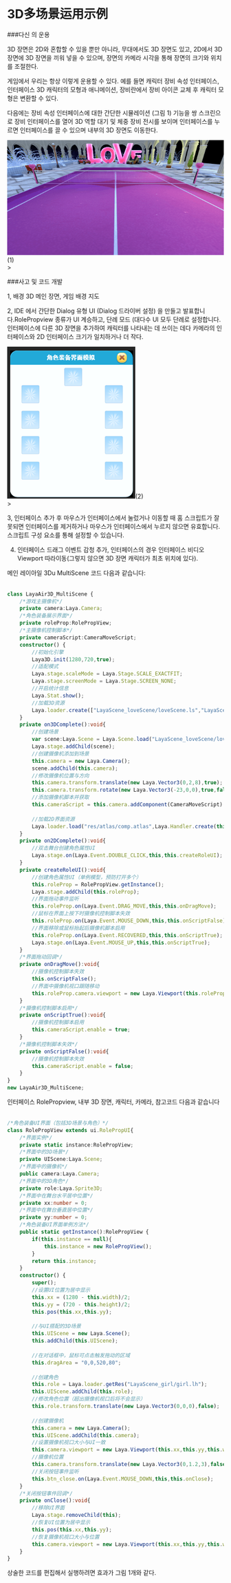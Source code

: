 # 3D多场景运用示例

###다신 의 운용

3D 장면은 2D와 혼합할 수 있을 뿐만 아니라, 무대에서도 3D 장면도 있고, 2D에서 3D 장면에 3D 장면을 끼워 넣을 수 있으며, 장면의 카메라 시각을 통해 장면의 크기와 위치를 조절한다.

게임에서 우리는 항상 이렇게 운용할 수 있다. 예를 들면 캐릭터 장비 속성 인터페이스, 인터페이스 3D 캐릭터의 모형과 애니메이션, 장비란에서 장비 아이콘 교체 후 캐릭터 모형은 변환할 수 있다.

다음에는 장비 속성 인터페이스에 대한 간단한 시뮬레이션 (그림 1) 기능을 쌍 스크린으로 장비 인터페이스를 열어 3D 역할 대기 및 체중 장비 전시를 보이며 인터페이스를 누르면 인터페이스를 끌 수 있으며 내부의 3D 장면도 이동한다.

![1](img/1.gif)(1)</br>>



###사고 및 코드 개발

1, 배경 3D 메인 장면, 게임 배경 지도

2, IDE 에서 간단한 Dialog 유형 UI (Dialog 드라이버 설정) 을 만들고 발표합니다.RolePropview 종류가 UI 계승하고, 단례 모드 (대다수 UI 모두 단례로 설정합니다.인터페이스에 다른 3D 장면을 추가하여 캐릭터를 나타내는 데 쓰이는 데다 카메라의 인터페이스와 2D 인터페이스 크기가 일치하거나 더 작다.

![2](img/2.png)(2)</br>>

3, 인터페이스 추가 후 마우스가 인터페이스에서 눌렀거나 이동할 때 홈 스크립트가 잘못되면 인터페이스를 제거하거나 마우스가 인터페이스에서 누르지 않으면 유효합니다.스크립트 구성 요소를 통해 설정할 수 있습니다.

4. 인터페이스 드래그 이벤트 감청 추가, 인터페이스의 경우 인터페이스 비디오 Viewport 따라이동(그렇지 않으면 3D 장면 캐릭터가 최초 위치에 있다).

메인 레이아일 3Du MultiScene 코드 다음과 같습니다:


```typescript

class LayaAir3D_MultiScene {
    /*游戏主摄像机*/
    private camera:Laya.Camera;
    /*角色装备展示界面*/
    private roleProp:RolePropView;
    /*主摄像机控制脚本*/
    private cameraScript:CameraMoveScript;
    constructor() {
        //初始化引擎
        Laya3D.init(1280,720,true);
        //适配模式
        Laya.stage.scaleMode = Laya.Stage.SCALE_EXACTFIT;
        Laya.stage.screenMode = Laya.Stage.SCREEN_NONE;
        //开启统计信息
        Laya.Stat.show();
        //加载3D资源
        Laya.loader.create(["LayaScene_loveScene/loveScene.ls","LayaScene_girl/girl.lh"],Laya.Handler.create(this,this.on3DComplete));
    }
    private on3DComplete():void{
        //创建场景
        var scene:Laya.Scene = Laya.Scene.load("LayaScene_loveScene/loveScene.ls");
        Laya.stage.addChild(scene);
        //创建摄像机添加到场景
        this.camera = new Laya.Camera();
        scene.addChild(this.camera);
        //修改摄像机位置与方向
        this.camera.transform.translate(new Laya.Vector3(0,2,8),true);
        this.camera.transform.rotate(new Laya.Vector3(-23,0,0),true,false);
        //添加摄像机脚本并获取
        this.cameraScript = this.camera.addComponent(CameraMoveScript) as CameraMoveScript;

        //加载2D界面资源
        Laya.loader.load("res/atlas/comp.atlas",Laya.Handler.create(this,this.on2DComplete));
    }
    private on2DComplete():void{
        //双击舞台创建角色属性UI
        Laya.stage.on(Laya.Event.DOUBLE_CLICK,this,this.createRoleUI);
    }
    private createRoleUI():void{
        //创建角色属性UI（单例模型，预防打开多个）
        this.roleProp = RolePropView.getInstance();
        Laya.stage.addChild(this.roleProp);
        //界面拖动事件监听
        this.roleProp.on(Laya.Event.DRAG_MOVE,this,this.onDragMove);
        //鼠标在界面上按下时摄像机控制脚本失效
        this.roleProp.on(Laya.Event.MOUSE_DOWN,this,this.onScriptFalse);
        //界面移除或鼠标抬起后摄像机脚本启用
        this.roleProp.on(Laya.Event.RECOVERED,this,this.onScriptTrue);
        Laya.stage.on(Laya.Event.MOUSE_UP,this,this.onScriptTrue);
    }
    /*界面拖动回调*/
    private onDragMove():void{
        //摄像机控制脚本失效
        this.onScriptFalse();
        //界面中摄像机视口跟随移动
        this.roleProp.camera.viewport = new Laya.Viewport(this.roleProp.x,this.roleProp.y,this.roleProp.width,this.roleProp.height);
    }
    /*摄像机控制脚本启用*/
    private onScriptTrue():void{
        //摄像机控制脚本启用
        this.cameraScript.enable = true;
    }
    /*摄像机控制脚本失效*/
    private onScriptFalse():void{
        //摄像机控制脚本失效
        this.cameraScript.enable = false;
    }
}
new LayaAir3D_MultiScene;
```


인터페이스 RolePropview, 내부 3D 장면, 캐릭터, 카메라, 참고코드 다음과 같습니다


```typescript

/*角色装备UI界面（包括3D场景与角色）*/
class RolePropView extends ui.RolePropUI{
    /*界面实例*/
    private static instance:RolePropView;
    /*界面中的3D场景*/
    private UIScene:Laya.Scene;
    /*界面中的摄像机*/
    public camera:Laya.Camera;
    /*界面中的3D角色*/
    private role:Laya.Sprite3D;
    /*界面中在舞台水平居中位置*/
    private xx:number = 0;
    /*界面中在舞台垂直居中位置*/
    private yy:number = 0;
    /*角色装备UI界面单例方法*/
    public static getInstance():RolePropView {
        if(this.instance == null){
            this.instance = new RolePropView();
        }
        return this.instance;
    }
    constructor() {
        super();
        //设置UI位置为居中显示
        this.xx = (1280 - this.width)/2;
        this.yy = (720 - this.height)/2;
        this.pos(this.xx,this.yy);

        //与UI搭配的3D场景
        this.UIScene = new Laya.Scene();
        this.addChild(this.UIScene);

        //在对话框中，鼠标可点击触发拖动的区域
        this.dragArea = "0,0,520,80";

        //创建角色
        this.role = Laya.loader.getRes("LayaScene_girl/girl.lh");
        this.UIScene.addChild(this.role);
        //修改角色位置（超出摄像机视口后将不会显示）
        this.role.transform.translate(new Laya.Vector3(0,0,0),false);

        //创建摄像机
        this.camera = new Laya.Camera();
        this.UIScene.addChild(this.camera);
        //设置摄像机视口大小与UI一致
        this.camera.viewport = new Laya.Viewport(this.xx,this.yy,this.width,this.height);
        //摄像机位置
        this.camera.transform.translate(new Laya.Vector3(0,1.2,3),false);
        //关闭按钮事件监听
        this.btn_close.on(Laya.Event.MOUSE_DOWN,this,this.onClose);
    }
    /*关闭按钮事件回调*/
    private onClose():void{
        //移除UI界面
        Laya.stage.removeChild(this);
        //恢复UI位置为居中显示
        this.pos(this.xx,this.yy);
        //恢复摄像机视口大小与位置
        this.camera.viewport = new Laya.Viewport(this.xx,this.yy,this.width,this.height);
    }
}
```


상술한 코드를 편집해서 실행하려면 효과가 그림 1개와 같다.
